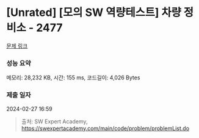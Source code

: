 # [Unrated] [모의 SW 역량테스트] 차량 정비소 - 2477 

[문제 링크](https://swexpertacademy.com/main/code/problem/problemDetail.do?contestProbId=AV6c6bgaIuoDFAXy) 

### 성능 요약

메모리: 28,232 KB, 시간: 155 ms, 코드길이: 4,026 Bytes

### 제출 일자

2024-02-27 16:59



> 출처: SW Expert Academy, https://swexpertacademy.com/main/code/problem/problemList.do